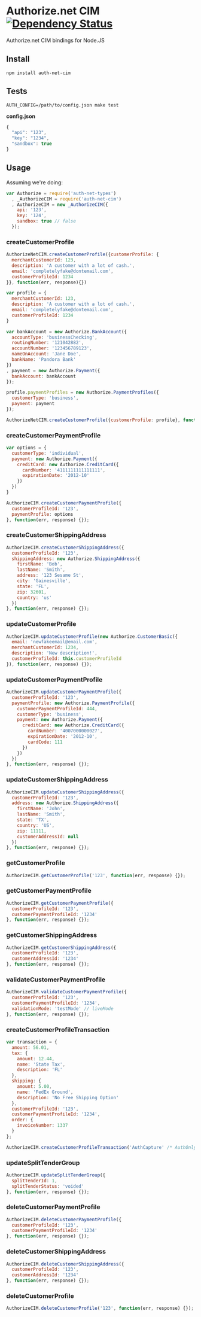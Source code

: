 # Authorize.net CIM [![Dependency Status](https://david-dm.org/durango/authorize-net-cim.png)](https://david-dm.org/durango/authorize-net-cim)

Authorize.net CIM bindings for Node.JS

## Install

    npm install auth-net-cim

## Tests

    AUTH_CONFIG=/path/to/config.json make test

**config.json**

```js
{
  "api": "123",
  "key": "1234",
  "sandbox": true
}
```

## Usage

Assuming we're doing:

```js
var Authorize = require('auth-net-types')
  , _AuthorizeCIM = require('auth-net-cim')
  , AuthorizeCIM = new _AuthorizeCIM({
    api: '123',
    key: '124',
    sandbox: true // false
  });
```

### createCustomerProfile
```js
AuthorizeNetCIM.createCustomerProfile({customerProfile: {
  merchantCustomerId: 123,
  description: 'A customer with a lot of cash.',
  email: 'completelyfake@dontemail.com',
  customerProfileId: 1234
}}, function(err, response){})
```

```js
var profile = {
  merchantCustomerId: 123,
  description: 'A customer with a lot of cash.',
  email: 'completelyfake@dontemail.com',
  customerProfileId: 1234
}

var bankAccount = new Authorize.BankAccount({
  accountType: 'businessChecking',
  routingNumber: '121042882',
  accountNumber: '123456789123',
  nameOnAccount: 'Jane Doe',
  bankName: 'Pandora Bank'
})
, payment = new Authorize.Payment({
  bankAccount: bankAccount
});

profile.paymentProfiles = new Authorize.PaymentProfiles({
  customerType: 'business',
  payment: payment
});

AuthorizeNetCIM.createCustomerProfile({customerProfile: profile}, function(err, response){});
```

### createCustomerPaymentProfile
```js
var options = {
  customerType: 'individual',
  payment: new Authorize.Payment({
    creditCard: new Authorize.CreditCard({
      cardNumber: '4111111111111111',
      expirationDate: '2012-10'
    })
  })
}

AuthorizeCIM.createCustomerPaymentProfile({
  customerProfileId: '123',
  paymentProfile: options
}, function(err, response) {});
```

### createCustomerShippingAddress
```js
AuthorizeCIM.createCustomerShippingAddress({
  customerProfileId: '123',
  shippingAddress: new Authorize.ShippingAddress({
    firstName: 'Bob',
    lastName: 'Smith',
    address: '123 Sesame St',
    city: 'Gainesville',
    state: 'FL',
    zip: 32601,
    country: 'us'
  })
}, function(err, response) {});
```

### updateCustomerProfile
```js
AuthorizeCIM.updateCustomerProfile(new Authorize.CustomerBasic({
  email: 'newfakeemail@email.com',
  merchantCustomerId: 1234,
  description: 'New description!',
  customerProfileId: this.customerProfileId
}), function(err, response) {});
```

### updateCustomerPaymentProfile
```js
AuthorizeCIM.updateCustomerPaymentProfile({
  customerProfileId: '123',
  paymentProfile: new Authorize.PaymentProfile({
    customerPaymentProfileId: 444,
    customerType: 'business',
    payment: new Authorize.Payment({
      creditCard: new Authorize.CreditCard({
        cardNumber: '4007000000027',
        expirationDate: '2012-10',
        cardCode: 111
      })
    })
  })
}, function(err, response) {});
```

### updateCustomerShippingAddress
```js
AuthorizeCIM.updateCustomerShippingAddress({
  customerProfileId: '123',
  address: new Authorize.ShippingAddress({
    firstName: 'John',
    lastName: 'Smith',
    state: 'TX',
    country: 'US',
    zip: 11111,
    customerAddressId: null
  })
}, function(err, response) {});
```

### getCustomerProfile
```js
AuthorizeCIM.getCustomerProfile('123', function(err, response) {});
```

### getCustomerPaymentProfile
```js
AuthorizeCIM.getCustomerPaymentProfile({
  customerProfileId: '123',
  customerPaymentProfileId: '1234'
}, function(err, response) {});
```

### getCustomerShippingAddress
```js
AuthorizeCIM.getCustomerShippingAddress({
  customerProfileId: '123',
  customerAddressId: '1234'
}, function(err, response) {});
```

### validateCustomerPaymentProfile
```js
AuthorizeCIM.validateCustomerPaymentProfile({
  customerProfileId: '123',
  customerPaymentProfileId: '1234',
  validationMode: 'testMode' // liveMode
}, function(err, response) {});
```

### createCustomerProfileTransaction
```js
var transaction = {
  amount: 56.01,
  tax: {
    amount: 12.44,
    name: 'State Tax',
    description: 'FL'
  },
  shipping: {
    amount: 5.00,
    name: 'FedEx Ground',
    description: 'No Free Shipping Option'
  },
  customerProfileId: '123',
  customerPaymentProfileId: '1234',
  order: {
    invoiceNumber: 1337
  }
};

AuthorizeCIM.createCustomerProfileTransaction('AuthCapture' /* AuthOnly, CaptureOnly, PriorAuthCapture */, transaction, function(err, response) {});
```

### updateSplitTenderGroup
```js
AuthorizeCIM.updateSplitTenderGroup({
  splitTenderId: 1,
  splitTenderStatus: 'voided'
}, function(err, response) {});
```

### deleteCustomerPaymentProfile
```js
AuthorizeCIM.deleteCustomerPaymentProfile({
  customerProfileId: '123',
  customerPaymentProfileId: '1234'
}, function(err, response) {});
```

### deleteCustomerShippingAddress
```js
AuthorizeCIM.deleteCustomerShippingAddress({
  customerProfileId: '123',
  customerAddressId: '1234'
}, function(err, response) {});
```

### deleteCustomerProfile
```js
AuthorizeCIM.deleteCustomerProfile('123', function(err, response) {});
```
